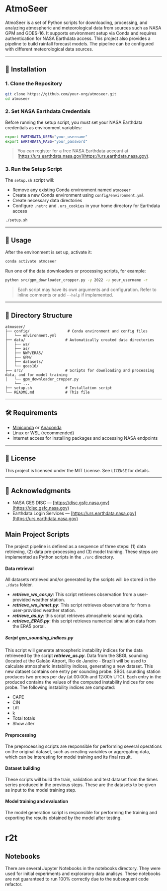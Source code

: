 # AtmoSeer

AtmoSeer is a set of Python scripts for downloading, processing, and analyzing atmospheric and meteorological data from sources such as NASA GPM and GOES-16. It supports environment setup via Conda and requires authentication for NASA Earthdata access. This project also provides a pipeline to build rainfall forecast models. The pipeline can be configured with different meteorological data sources.

---

## 🔧 Installation

### 1. Clone the Repository

```bash
git clone https://github.com/your-org/atmoseer.git
cd atmoseer
````

### 2. Set NASA Earthdata Credentials

Before running the setup script, you must set your NASA Earthdata credentials as environment variables:

```bash
export EARTHDATA_USER="your_username"
export EARTHDATA_PASS="your_password"
```

> You can register for a free NASA Earthdata account at [https://urs.earthdata.nasa.gov](https://urs.earthdata.nasa.gov).

### 3. Run the Setup Script

The `setup.sh` script will:

* Remove any existing Conda environment named `atmoseer`
* Create a new Conda environment using `config/environment.yml`
* Create necessary data directories
* Configure `.netrc` and `.urs_cookies` in your home directory for Earthdata access

```bash
./setup.sh
```

---

## 🚀 Usage

After the environment is set up, activate it:

```bash
conda activate atmoseer
```

Run one of the data downloaders or processing scripts, for example:

```bash
python src/gpm_downloader_cropper.py -y 2022 -u your_username -r
```

> Each script may have its own arguments and configuration. Refer to inline comments or add `--help` if implemented.

---

## 📁 Directory Structure

```
atmoseer/
├── config/                 # Conda environment and config files
│   └── environment.yml
├── data/                  # Automatically created data directories
│   ├── ws/
│   ├── as/
│   ├── NWP/ERA5/
│   ├── GPM/
│   ├── datasets/
│   └── goes16/
├── src/                   # Scripts for downloading and processing data, and for model training
│   └── gpm_downloader_cropper.py
    └── ...
├── setup.sh               # Installation script
└── README.md              # This file
```

---

## 🛠 Requirements

* [Miniconda](https://docs.conda.io/en/latest/miniconda.html) or [Anaconda](https://www.anaconda.com/)
* Linux or WSL (recommended)
* Internet access for installing packages and accessing NASA endpoints

---

## 🧾 License

This project is licensed under the MIT License. See `LICENSE` for details.

---

## 👥 Acknowledgments

* NASA GES DISC — [https://disc.gsfc.nasa.gov](https://disc.gsfc.nasa.gov)
* Earthdata Login Services — [https://urs.earthdata.nasa.gov](https://urs.earthdata.nasa.gov)


## Main Project Scripts

The project pipeline is defined as a sequence of three steps: (1) data retrieving, (2) data pre-processing and (3) model training. These steps are implemented as Python scripts in the `./src` directory.

#### Data retrieval

All datasets retrieved and/or generated by the scripts will be stored in the `./data` folder.

- **_retrieve_ws_cor.py_**: This script retrieves observation from a user-provided weather station.
- **_retrieve_ws_inmet.py_**: This script retrieves observations for from a user-provided weather station.
- **_retrieve_as.py_**: this script retrieves atmospheric sounding data. 
- **_retrieve_ERA5.py_**: this script retrieves numerical simulation data from the ERA5 portal. 


##### Script **_gen_sounding_indices.py_** 

This script will generate atmospheric instability indices for the data retrieveed by the script **_retrieve_as.py_**. Data from the SBGL sounding (located at the Galeão Airport, Rio de Janeiro - Brazil) will be used to calculate atmospheric instability indices, generating a new dataset. This new dataset contains one entry per sounding probe. SBGL sounding station produces two probes per day (at 00:00h and 12:00h UTC). Each entry in the produced contains the values of the computed instability indices for one probe. The following instability indices are computed:

- CAPE
- CIN
- Lift
- k
- Total totals
- Show alter

#### Preprocessing

The preprocessing scripts are responsible for performing several operations on the original dataset, such as creating variables or aggregating data, which can be interesting for model training and its final result. 

#### Dataset building

These scripts will build the train, validation and test dataset from the times series produced in the previous steps. These are the datasets to be given as input to the model training step.

#### Model training and evaluation

The model generation script is responsible for performing the training and exporting the results obtained by the model after testing. 
# r2t

## Notebooks

There are several Jupyter Notebooks in the notebooks directory. They were used for initial experiments and explorarory data analisys. These notebooks are not guaranteed to run 100% correctly due to the subsequent code refactor.